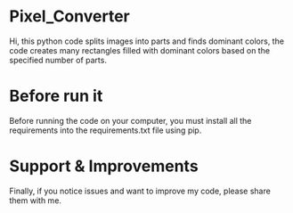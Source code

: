 # Pixel_Converter
Hi, 
this python code splits images into parts and finds dominant colors, the code creates many rectangles filled with dominant colors based on the specified number of parts.

# Before run it
Before running the code on your computer, you must install all the requirements into the requirements.txt file using pip.

# Support & Improvements
Finally, if you notice issues and want to improve my code, please share them with me.
